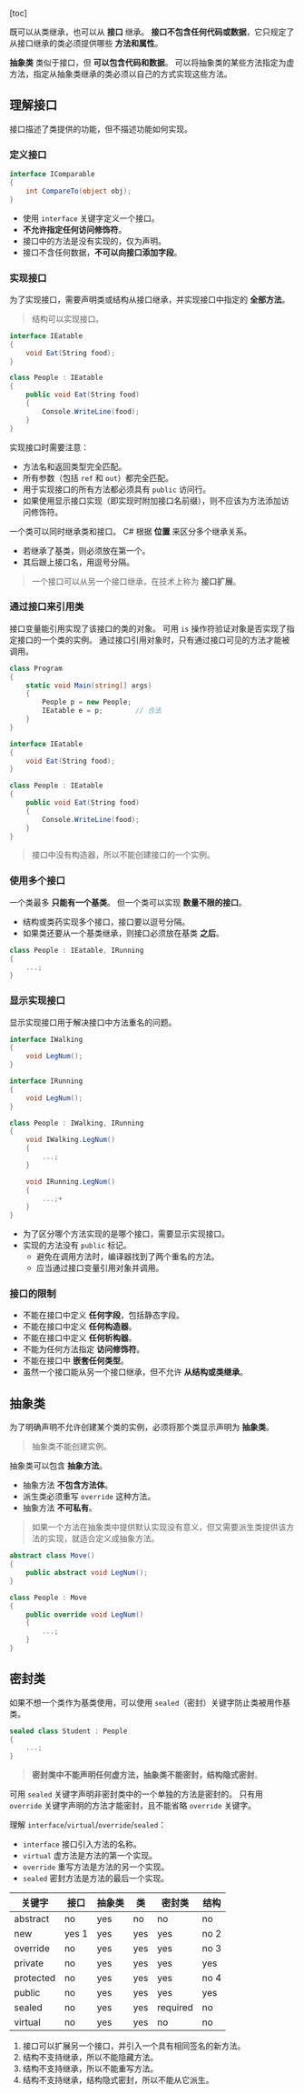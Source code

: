[toc]

既可以从类继承，也可以从 **接口** 继承。
**接口不包含任何代码或数据**，它只规定了从接口继承的类必须提供哪些 **方法和属性**。

**抽象类** 类似于接口，但 **可以包含代码和数据**。
可以将抽象类的某些方法指定为虚方法，指定从抽象类继承的类必须以自己的方式实现这些方法。

## 理解接口

接口描述了类提供的功能，但不描述功能如何实现。

### 定义接口

```csharp
interface IComparable
{
	int CompareTo(object obj);
}
```

- 使用 `interface` 关键字定义一个接口。
- **不允许指定任何访问修饰符**。
- 接口中的方法是没有实现的，仅为声明。
- 接口不含任何数据，**不可以向接口添加字段**。

### 实现接口

为了实现接口，需要声明类或结构从接口继承，并实现接口中指定的 **全部方法**。

> 结构可以实现接口。

```csharp
interface IEatable
{
	void Eat(String food);
}

class People : IEatable
{
	public void Eat(String food)
	{
		Console.WriteLine(food);
	}
}
```

实现接口时需要注意：

- 方法名和返回类型完全匹配。
- 所有参数（包括 `ref` 和 `out`）都完全匹配。
- 用于实现接口的所有方法都必须具有 `public` 访问行。
- 如果使用显示接口实现（即实现时附加接口名前缀），则不应该为方法添加访问修饰符。

一个类可以同时继承类和接口。
C# 根据 **位置** 来区分多个继承关系。

- 若继承了基类，则必须放在第一个。
- 其后跟上接口名，用逗号分隔。

> 一个接口可以从另一个接口继承，在技术上称为 **接口扩展**。

### 通过接口来引用类

接口变量能引用实现了该接口的类的对象。
可用 `is` 操作符验证对象是否实现了指定接口的一个类的实例。
通过接口引用对象时，只有通过接口可见的方法才能被调用。

```csharp
class Program
{
	static void Main(string[] args)
	{
		People p = new People;
		IEatable e = p;        // 合法
	}
}

interface IEatable
{
	void Eat(String food);
}

class People : IEatable
{
	public void Eat(String food)
	{
		Console.WriteLine(food);
	}
}
```

> 接口中没有构造器，所以不能创建接口的一个实例。

### 使用多个接口

一个类最多 **只能有一个基类**。
但一个类可以实现 **数量不限的接口**。

- 结构或类药实现多个接口，接口要以逗号分隔。
- 如果类还要从一个基类继承，则接口必须放在基类 **之后**。

```csharp
class People : IEatable, IRunning
{
	...;
}
```

### 显示实现接口

显示实现接口用于解决接口中方法重名的问题。

```csharp
interface IWalking
{
	void LegNum();
}

interface IRunning
{
	void LegNum();
}

class People : IWalking, IRunning
{
	void IWalking.LegNum()
	{
		...;
	}

	void IRunning.LegNum()
	{
		...;+
	}
}
```

- 为了区分哪个方法实现的是哪个接口，需要显示实现接口。
- 实现的方法没有 `public` 标记。
	- 避免在调用方法时，编译器找到了两个重名的方法。
	- 应当通过接口变量引用对象并调用。

### 接口的限制

- 不能在接口中定义 **任何字段**，包括静态字段。
- 不能在接口中定义 **任何构造器**。
- 不能在接口中定义 **任何析构器**。
- 不能为任何方法指定 **访问修饰符**。
- 不能在接口中 **嵌套任何类型**。
- 虽然一个接口能从另一个接口继承，但不允许 **从结构或类继承**。

## 抽象类

为了明确声明不允许创建某个类的实例，必须将那个类显示声明为 **抽象类**。

> 抽象类不能创建实例。

抽象类可以包含 **抽象方法**。

- 抽象方法 **不包含方法体**。
- 派生类必须重写 `override` 这种方法。
- 抽象方法 **不可私有**。

> 如果一个方法在抽象类中提供默认实现没有意义，但又需要派生类提供该方法的实现，就适合定义成抽象方法。

```csharp
abstract class Move()
{
	public abstract void LegNum();
}

class People : Move
{
	public override void LegNum()
	{
		...;
	}
}
```

## 密封类

如果不想一个类作为基类使用，可以使用 `sealed`（密封）关键字防止类被用作基类。

```csharp
sealed class Student : People
{
	...;
}
```

> **密封类中不能声明任何虚方法，抽象类不能密封，结构隐式密封**。

可用 `sealed` 关键字声明非密封类中的一个单独的方法是密封的。
只有用 `override` 关键字声明的方法才能密封，且不能省略 `override` 关键字。

理解 `interface`/`virtual`/`override`/`sealed`：

- `interface` 接口引入方法的名称。
- `virtual` 虚方法是方法的第一个实现。
- `override` 重写方法是方法的另一个实现。
- `sealed` 密封方法是方法的最后一个实现。

|关键字|接口|抽象类|类|密封类|结构|
|-|-|-|-|-|-|
|abstract|no|yes|no|no|no|
|new|yes 1|yes|yes|yes|no 2|
|override|no|yes|yes|yes|no 3|
|private|no|yes|yes|yes|yes|
|protected|no|yes|yes|yes|no 4|
|public|no|yes|yes|yes|yes|
|sealed|no|yes|yes|required|no|
|virtual|no|yes|yes|no|no|

1. 接口可以扩展另一个接口，并引入一个具有相同签名的新方法。
2. 结构不支持继承，所以不能隐藏方法。
3. 结构不支持继承，所以不能重写方法。
4. 结构不支持继承，结构隐式密封，所以不能从它派生。
